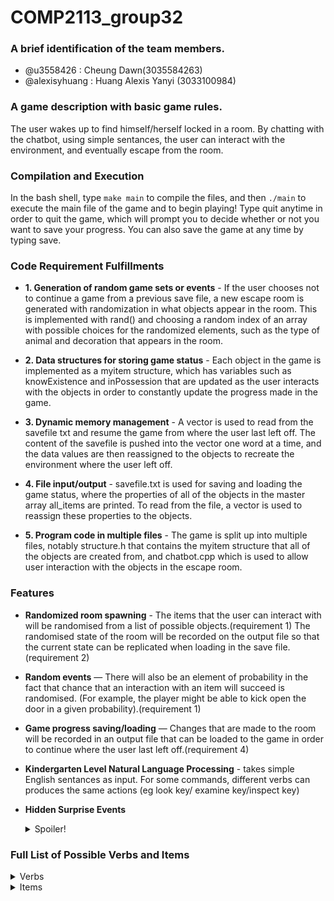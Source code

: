 # COMP2113_group32

### A brief identification of the team members.

- @u3558426 : Cheung Dawn(3035584263)
- @alexisyhuang : Huang Alexis Yanyi (3033100984)

### A game description with basic game rules.
The user wakes up to find himself/herself locked in a room. By chatting with the chatbot, using simple sentances, the user can interact with the environment, and eventually escape from the room.

### Compilation and Execution
In the bash shell, type `make main` to compile the files, and then `./main` to execute the main file of the game and to begin playing! Type quit anytime in order to quit the game, which will prompt you to decide whether or not you want to save your progress. You can also save the game at any time by typing save.

### Code Requirement Fulfillments
- **1. Generation of random game sets or events** - If the user chooses not to continue a game from a previous save file, a new escape room is generated with randomization in what objects appear in the room. This is implemented with rand() and choosing a random index of an array with possible choices for the randomized elements, such as the type of animal and decoration that appears in the room.

- **2. Data structures for storing game status** - Each object in the game is implemented as a myitem structure, which has variables such as knowExistence and inPossession that are updated as the user interacts with the objects in order to constantly update the progress made in the game. 

- **3. Dynamic memory management** - A vector is used to read from the savefile txt and resume the game from where the user last left off. The content of the savefile is pushed into the vector one word at a time, and the data values are then reassigned to the objects to recreate the environment where the user left off.

- **4. File input/output** - savefile.txt is used for saving and loading the game status, where the properties of all of the objects in the master array all_items are printed. To read from the file, a vector is used to reassign these properties to the objects.

- **5. Program code in multiple files** - The game is split up into multiple files, notably structure.h that contains the myitem structure that all of the objects are created from, and chatbot.cpp which is used to allow user interaction with the objects in the escape room.

### Features
- **Randomized room spawning** - The items that the user can interact with will be randomised from a list of possible objects.(requirement 1) The randomised state of the room will be recorded on the output file so that the current state can be replicated when loading in the save file. (requirement 2)

- **Random events** — There will also be an element of probability in the fact that chance that an interaction with an item will succeed is randomised. (For example, the player might be able to kick open the door in a given probability).(requirement 1)

- **Game progress saving/loading** — Changes that are made to the room will be recorded in an output file that can be loaded to the game in order to continue where the user last left off.(requirement 4)

- **Kindergarten Level Natural Language Processing** - takes simple English sentances as input. For some commands, different verbs can produces the same actions (eg look key/ examine key/inspect key)

- **Hidden Surprise Events** 
    <details>
      <summary>Spoiler!</summary>
     Try kicking the cat / the door?
    </details>


### Full List of Possible Verbs and Items 
<details>
  <summary>Verbs</summary>
  eat, get, help, hint (use with caution), inventory, kick/hit/fight, look/inspect/see/view/examine/read, quit, save
</details>
  <details>
    <summary>Items</summary>
  aquarium, bone, cat, chest, dog, door, fish, key, painting, paper, poster, shelf, table, turkey (Please note that items may/may not appear in each game)
</details>
